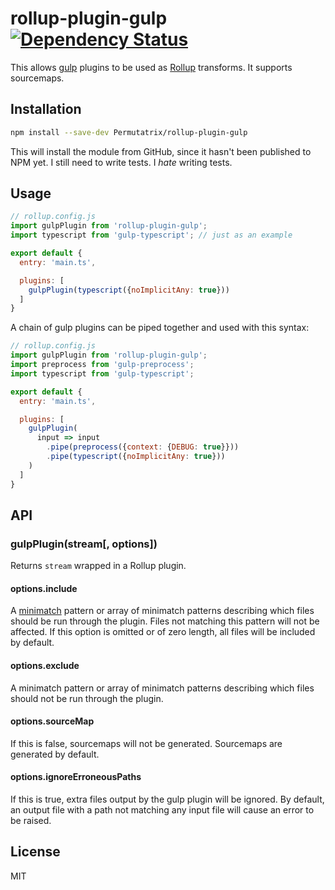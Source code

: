 # rollup-plugin-gulp [![Dependency Status][david-image]][david-url]
This allows [gulp] plugins to be used as [Rollup] transforms. It supports
sourcemaps.

## Installation
```bash
npm install --save-dev Permutatrix/rollup-plugin-gulp
```
This will install the module from GitHub, since it hasn't been published to
NPM yet. I still need to write tests. I _hate_ writing tests.

## Usage
```js
// rollup.config.js
import gulpPlugin from 'rollup-plugin-gulp';
import typescript from 'gulp-typescript'; // just as an example

export default {
  entry: 'main.ts',

  plugins: [
    gulpPlugin(typescript({noImplicitAny: true}))
  ]
}
```

A chain of gulp plugins can be piped together and used with this syntax:
```js
// rollup.config.js
import gulpPlugin from 'rollup-plugin-gulp';
import preprocess from 'gulp-preprocess';
import typescript from 'gulp-typescript';

export default {
  entry: 'main.ts',

  plugins: [
    gulpPlugin(
      input => input
        .pipe(preprocess({context: {DEBUG: true}}))
        .pipe(typescript({noImplicitAny: true}))
    )
  ]
}
```


## API
### gulpPlugin(stream[, options])
Returns `stream` wrapped in a Rollup plugin.

#### options.include
A [minimatch] pattern or array of minimatch patterns describing which files
should be run through the plugin. Files not matching this pattern will not be
affected. If this option is omitted or of zero length, all files will be
included by default.

#### options.exclude
A minimatch pattern or array of minimatch patterns describing which files
should not be run through the plugin.

#### options.sourceMap
If this is false, sourcemaps will not be generated. Sourcemaps are generated
by default.

#### options.ignoreErroneousPaths
If this is true, extra files output by the gulp plugin will be ignored. By
default, an output file with a path not matching any input file will cause an
error to be raised.


## License
MIT


[david-url]:   https://david-dm.org/Permutatrix/rollup-plugin-gulp
[david-image]: https://img.shields.io/david/Permutatrix/rollup-plugin-gulp/master.svg

[gulp]:      http://gulpjs.com/
[Rollup]:    https://www.npmjs.com/package/rollup
[minimatch]: https://www.npmjs.com/package/minimatch
